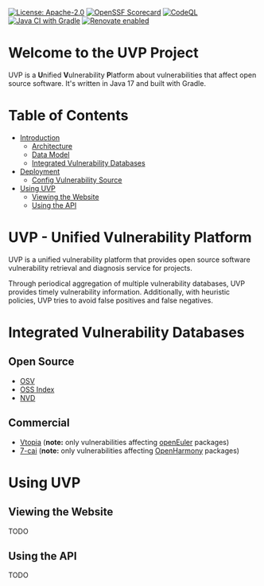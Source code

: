 [![License: Apache-2.0](https://img.shields.io/badge/License-Apache_2.0-blue.svg)](https://raw.githubusercontent.com/opensourceways/uvp/main/LICENSE)
[![OpenSSF Scorecard](https://api.securityscorecards.dev/projects/github.com/opensourceways/uvp/badge)](https://api.securityscorecards.dev/projects/github.com/opensourceways/uvp)
[![CodeQL](https://github.com/opensourceways/uvp/actions/workflows/codeql.yml/badge.svg)](https://github.com/opensourceways/uvp/actions/workflows/codeql.yml)
[![Java CI with Gradle](https://github.com/opensourceways/uvp/actions/workflows/gradle.yml/badge.svg)](https://github.com/opensourceways/uvp/actions/workflows/gradle.yml)
[![Renovate enabled](https://img.shields.io/badge/renovate-enabled-brightgreen.svg)](https://renovatebot.com/)

# Welcome to the UVP Project

UVP is a **U**nified **V**ulnerability **P**latform about vulnerabilities that affect open source software.
It's written in Java 17 and built with Gradle.

# Table of Contents

- [Introduction](#uvp---unified-vulnerability-platform)
    - [Architecture](docs/architecture.md)
    - [Data Model](docs/data-model.md)
    - [Integrated Vulnerability Databases](#integrated-vulnerability-databases)
- [Deployment](docs/deployment.md)
    - [Config Vulnerability Source](docs/config-vuln-source.md)
- [Using UVP](#using-uvp)
    - [Viewing the Website](#viewing-the-website)
    - [Using the API](#using-the-api)

# UVP - Unified Vulnerability Platform

UVP is a unified vulnerability platform that provides open source software vulnerability retrieval
and diagnosis service for projects.

Through periodical aggregation of multiple vulnerability databases, UVP provides timely vulnerability information.
Additionally, with heuristic policies, UVP tries to avoid false positives and false negatives.

# Integrated Vulnerability Databases

## Open Source

* [OSV](https://osv.dev)
* [OSS Index](https://ossindex.sonatype.org)
* [NVD](https://nvd.nist.gov)

## Commercial

* [Vtopia](http://www.vulab.com.cn/vtopia.html)
  (**note:** only vulnerabilities affecting [openEuler](https://www.openeuler.org) packages)
* [7-cai](https://www.7-cai.com)
  (**note:** only vulnerabilities affecting [OpenHarmony](https://www.openharmony.cn) packages)

# Using UVP

## Viewing the Website

TODO

## Using the API

TODO

